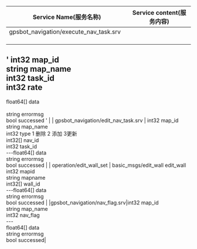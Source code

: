| Service Name(服务名称)       |Service content(服务内容)        |
| ------------- |:-------------:|
| gpsbot_navigation/execute_nav_task.srv      | 
'
  int32 map_id</br> 
  string map_name </br>
  int32 task_id</br> 
  int32 rate 
  ---
  float64[] data </br>  
  string errormsg</br>
  bool successed 
  '
|
| gpsbot_navigation/edit_nav_task.srv     | int32 map_id</br>string map_name</br>int32 type  1 删除 2 添加 3更新</br>int32[] nav_id</br>int32 task_id</br>---float64[] data</br>string errormsg</br>bool successed      |
| operation/edit_wall_set | basic_msgs/edit_wall edit_wall</br>int32 mapid</br>string mapname</br>int32[] wall_id</br>---float64[] data</br>string errormsg</br>bool successed    |
|gpsbot_navigation/nav_flag.srv|int32 map_id</br>string map_name</br>int32 nav_flag</br>---</br>float64[] data</br>string errormsg</br>bool successed|
